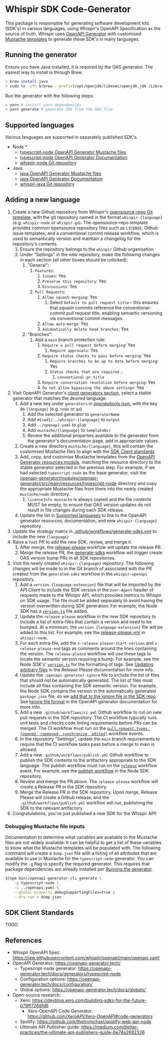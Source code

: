 # Whispir SDK Code-Generator

This package is responsible for generating software development kits (SDK's) in various languages, using Whispir's OpenAPI Specification as the source of truth. Whispir uses [OpenAPI Generator](https://openapi-generator.tech/) with customised [Mustache templates](https://mustache.github.io/) to generate these SDK's in many languages.

## Running the generator

Ensure you have Java installed, it is required by the OAS generator. The easiest way to install is through Brew.
```bash
> brew install java
> sudo ln -sfn $(brew --prefix)/opt/openjdk/libexec/openjdk.jdk /Library/Java/JavaVirtualMachines/openjdk.jdk # symlink the Java runtime
```

Run the generator with the following steps:

```bash
> yarn # install yarn dependencies
> yarn generate # generate SDK from the OAS file
```

## Supported languages

Various languages are supported in separately published SDK's.

* Node
  * 
  * [typescript-node OpenAPI Generator Mustache files](https://github.com/OpenAPITools/openapi-generator/tree/master/modules/openapi-generator/src/main/resources/typescript-node)
  * [typescript-node OpenAPI Generator Documentation](https://openapi-generator.tech/docs/generators/typescript-node)
  * [whispir-node Git repository](https://github.com/whispir/whispir-node)
* Java
  * [java OpenAPI Generator Mustache files](https://github.com/OpenAPITools/openapi-generator/tree/master/modules/openapi-generator/src/main/resources/java)
  * [java OpenAPI Generator Documentation](https://openapi-generator.tech/docs/generators/java)
  * [whispir-java Git repository](https://github.com/whispir/whispir-java)

## Adding a new language

1. Create a new Github repository from Whispir's [opensource-repo Git template](https://github.com/whispir/opensource-repo), with the git repository named in the format `whispir-{language}` (e.g. `whispir-node` or `whispir-go`). The opensource-repo template provides common opensource repository files such as `LICENSE`, Github issue templates, and a conventional commit release workflow, which is used to semantically version and maintain a changelog for the repository's contents.
   1. Ensure the repository belongs to the `whispir` Github organisation
   2. Under "Settings" in the new repository, make the following changes in each section (all other boxes should be unticked):
      1. "General":
         1. `Features`:
            1. `Issues`: Yes
            2. `Preserve this repository`: Yes
            3. `Discussions`: Yes
         2. `Pull Requests`:
            1. `Allow squash merging`: Yes
               1. Select `Default to pull request title` - this ensures that squash commits reference the conventional-commit pull request title, enabling semantic versioning via conventional commit messages.
            2. `Allow auto-merge`: Yes
            3. `Automatically delete head branches`: Yes
      2. "Branches":
         1. Add a `main` branch protection rule:
            1. `Require a pull request before merging`: Yes
               1. `Require approvals`: Yes
            2. `Require status checks to pass before merging`: Yes
               1. `Require branches to be up to date before merging`: Yes
               2. `Status checks that are required.`:
                  1. `conventional-pr-title`
            3. `Require conversation resolution before merging`: Yes
            4. `Do not allow bypassing the above settings`: Yes
2. Visit OpenAPI Generator's [client generators section](https://openapi-generator.tech/docs/generators#client-generators), select a stable generator that matches the desired language.
   1. Add a new key under `generators` in [openapitools.json](./openapitools.json), with the key as `{language}` (e.g. `node` or `go`)
      1. Add the selected generator to `generatorName`
      2. Add `#{cwd}/../whispir-{language}` to `output`
      3. Add `../openapi.yaml` to `glob`
      4. Add `mustache/{language}` to `templateDir`
      5. Review the additional properties available to the generator from the generator's documentation page, add in appropriate values.
   2. Create a new directory `mustache/{language}`, this will contain the customised Mustache files to align with the [SDK Client standards](#sdk-client-standards)
   3. Add, copy, and customise Mustache templates from the [OpenAPI Generator resources module](https://github.com/OpenAPITools/openapi-generator/tree/master/modules/openapi-generator/src/main/resources), matching the resource directory to the stable generator selected in the previous step. For example, if we had selected `typescript-node` as the base generator, visit the [openapi-generator/modules/openapi-generator/src/main/resources/typescript-node](https://github.com/OpenAPITools/openapi-generator/tree/master/modules/openapi-generator/src/main/resources/typescript-node) directory and copy the appropriate Mustache files from there into the newly created `mustache/node` directory.
      1. `licenseInfo.mustache` is always copied and the file contents MUST be empty, to ensure that OAS version updates do not result in file changes during each SDK release.
   4. Update the list in [Supported languages](#supported-languages) to link to the OpenAPI generator resources, documentation, and new `whispir-{language}` repository
3. Update the strategy matrix in [.github/workflows/generate-sdks.yml](../.github/workflows/generate-sdks.yml) to include the new `{language}`
4. Raise a `feat` PR to add the new SDK, review, and merge it.
   1. After merge, the [release-please](../.github/workflows/release-please.yml) workflow will update the release PR.
   2. Merge the release PR, the [generate-sdks](../.github/workflows/generate-sdks.yml) workflow will trigger create OAS version bump PRs in all SDK repositories.
5. Visit the newly created `whispir-{language}` repository. The following changes will be made to in the Git branch of associated with the PR created from the `generated-sdks` workflow in the `whispir-openapi` repository.
   1. Add a `version.{language-extension}` file that will be imported by the API Client to include the SDK version in the `User-Agent` header of requests made to the Whispir API, which provides metrics to Whispir on SDK usage. The file must be added separately to avoid having the version overwritten during SDK generation. For example, the Node SDK has a [`version.ts`](https://github.com/whispir/whispir-node/blob/faf5f708caeb3f638b6dbe05dae8d08bbe2cfc98/version.ts) file added.
   2. Update the `release-please` workflow in the new SDK repository to include a list of extra-files that contain a version and need to be bumped. At a minimum, the `version.{language-extension}` file will be added to this list. For example, see the [release-please.yml](https://github.com/whispir/whispir-node/blob/faf5f708caeb3f638b6dbe05dae8d08bbe2cfc98/.github/workflows/release-please.yml#L17) in `whispir-node`.
   3. For each extra-file, add the `x-release-please-start-version` and `x-release-please-end` tags as comments around the lines containing the version. The `release-please` workflow will use these tags to locate the semantic version requiring a bump. For example, see the Node SDK's' [`version.ts`](https://github.com/whispir/whispir-node/blob/faf5f708caeb3f638b6dbe05dae8d08bbe2cfc98/version.ts) for the formatting of tags. See [Updating arbitrary files](https://github.com/googleapis/release-please/blob/09ae5a2fb84e8189a9e23dce93b3d16cfdc7e228/docs/customizing.md#updating-arbitrary-files) in the Release Please documentation for more info.
   4. Update the `.openapi-generator-ignore` file to include the list of files that should not be automatically generated. The list of files must include all files containing the SDK semantic version. For example, the Node SDK contains the version in the automatically generated `package.json` file, so we [add that to the ignore file in the SDK repo](https://github.com/whispir/whispir-node/blob/faf5f708caeb3f638b6dbe05dae8d08bbe2cfc98/.openapi-generator-ignore#L25). See [Ignore file format](https://github.com/OpenAPITools/openapi-generator/blob/01f0763ec3b72b8a3ce0f4ad77713d876702f070/docs/customization.md#ignore-file-format) in the OpenAPI generator documentation for more info.
   5. Add a new `.github/workflows/ci.yml` Github workflow to run on new pull requests in the SDK repository. The CI workflow typically runs unit tests and checks code linting requirements before PRs can be merged. The CI workflow must run on the [`pull_request.types.[opened, reopened, synchronize, edited]`](https://docs.github.com/en/actions/using-workflows/events-that-trigger-workflows#pull_request) workflow events.
   6. In the repository "Settings", update the `main` branch requirements to require that the CI workflow tasks pass before a merge to main is allowed.
   7. Add a new `.github/workflows/publish.yml` Github workflow to publish the SDK contents to the artifactory appropriate to the SDK language. The publish workflow must run on the [`release`](https://docs.github.com/en/actions/using-workflows/events-that-trigger-workflows#release) workflow event. For example, see the [publish workflow](https://github.com/whispir/whispir-node/blob/faf5f708caeb3f638b6dbe05dae8d08bbe2cfc98/.github/workflows/publish.yml) in the Node SDK repository.
   8. Review and merge the PR above. The `release-please` workflow will create a Release PR in the SDK repository.
   9.  Merge the Release PR in the SDK repository. Upon merge, Release Please will create a Github release, and the `.github/workflows/publish.yml` workflow will run, publishing the SDK to the relevant artifactory.
6. Congratulations, you've just published a new SDK for the Whispir API!

### Debugging Mustache file inputs

Documentation to determine what variables are available to the Mustache files are not widely available. It can be helpful to get a list of these variables to know what the Mustache templates will be populated with. The following command will create a `dump.json` file with a listing of all attributes that are available to use in Mustache for the `typescript-node` generator. You can modify the `-g` flag to specify the required generator. This requires that package dependencies are already installed per [Running the generator](#running-the-generator).

```bash
$(npm bin)/openapi-generator-cli generate \
    -g typescript-node \
    -i ../openapi.yaml \
    --global-property debugSupportingFiles=true \
    --dry-run > dump.json
```

## SDK Client Standards

TODO

## References

* Whispir OpenAPI Spec: https://raw.githubusercontent.com/whispir/openapi/main/openapi.yaml
* OpenAPI Generator: https://openapi-generator.tech/
  * Typescript-node generator: https://openapi-generator.tech/docs/generators/typescript-node
  * Configuration options: https://openapi-generator.tech/docs/configuration/
  * Global options: https://openapi-generator.tech/docs/globals/
* Open-source research:
  * Xero: https://devblog.xero.com/building-sdks-for-the-future-b79ff726dfd6
    * Xero-OpenAPI Code Generator: https://github.com/XeroAPI/Xero-OpenAPI#code-generators
  * Spotify: https://github.com/thelinmichael/spotify-web-api-node
  * Ultimate API Publisher guide: https://medium.com/better-practices/the-ultimate-api-publishers-guide-be74a2692326

